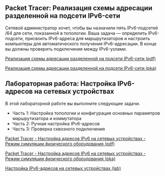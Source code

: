 <!-- verified: agorbachev 03.05.2022 -->

<!-- 12.9.1 -->
## Packet Tracer:  Реализация схемы адресации разделенной на подсети IPv6-сети

Сетевой администратор хочет, чтобы вы назначили пять IPv6-подсетей /64 для сети, показанной в топологии. Ваша задача — определить IPv6-подсети, присвоить IPv6-адреса для маршрутизаторов и настроить компьютеры для автоматического получения IPv6-адресации. В конце вы должны проверить подключения между IPv6-узлами.

[Реализация схемы адресации разделенной на подсети IPv6-сети (pdf)](./assets/12.9.1-packet-tracer---implement-a-subnetted-ipv6-addressing-scheme.pdf)

[Реализация схемы адресации разделенной на подсети IPv6-сети (pka)](./assets/12.9.1-packet-tracer---implement-a-subnetted-ipv6-addressing-scheme.pka)

<!-- 12.9.2 -->
## Лабораторная работа: Настройка IPv6-адресов на сетевых устройствах

В этой лабораторной работе вы выполните следующие задачи.

* Часть 1: Настройка топологии и конфигурация основных параметров маршрутизатора и коммутатора
* Часть 2: Ручная настройка IPv6-адресов
* Часть 3: Проверка сквозного подключения

[Packet Tracer - Настройка адресов IPv6 на сетевых устройствах - Режим симуляции физического оборудования (pdf)](./assets/12.9.2-packet-tracer---configure-ipv6-addresses-on-network-devices---physical-mode.pdf)

[Packet Tracer - Настройка адресов IPv6 на сетевых устройствах - Режим симуляции физического оборудования (pka)](./assets/12.9.2-packet-tracer---configure-ipv6-addresses-on-network-devices---physical-mode.pka)

[Настройка IPv6-адресов на сетевых устройствах (lab)](./assets/12.9.2-lab---configure-ipv6-addresses-on-network-devices.pdf)



